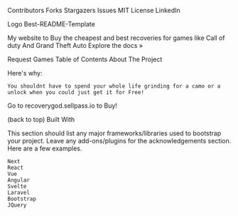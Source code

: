 Contributors Forks Stargazers Issues MIT License LinkedIn

Logo
Best-README-Template

My website to Buy the cheapest and best recoveries for games like Call of duty And Grand Theft Auto
Explore the docs »

 Request Games
Table of Contents
About The Project



Here's why:

    You shouldnt have to spend your whole life grinding for a camo or a unlock when you could just get it for Free!
    



Go to recoverygod.sellpass.io to Buy!

(back to top)
Built With

This section should list any major frameworks/libraries used to bootstrap your project. Leave any add-ons/plugins for the acknowledgements section. Here are a few examples.

    Next
    React
    Vue
    Angular
    Svelte
    Laravel
    Bootstrap
    JQuery

